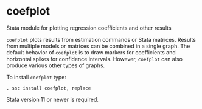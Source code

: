 # coefplot
Stata module for plotting regression coefficients and other results

`coefplot` plots results from estimation commands or Stata matrices. Results from multiple models or matrices can be combined in a single graph. The default behavior of `coefplot` is to draw markers for coefficients and horizontal spikes for confidence intervals. However, `coefplot` can also produce various other types of graphs.

To install `coefplot` type:

    . ssc install coefplot, replace

Stata version 11 or newer is required.
